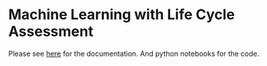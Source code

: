 # Machine Learning with Life Cycle Assessment  
Please see [here](/Writeup.pdf) for the documentation. And python notebooks for the code.
